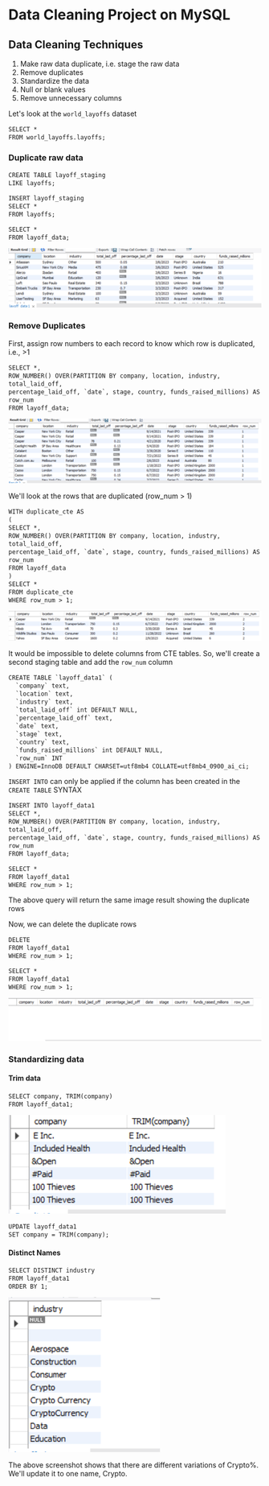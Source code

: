 # Data Cleaning Project on MySQL
## Data Cleaning Techniques
1. Make raw data duplicate, i.e. stage the raw data
2. Remove duplicates
3. Standardize the data
4. Null or blank values
5. Remove unnecessary columns

Let's look at the `world_layoffs` dataset
```
SELECT * 
FROM world_layoffs.layoffs;
```

### Duplicate raw data
```
CREATE TABLE layoff_staging
LIKE layoffs;
```

```
INSERT layoff_staging
SELECT * 
FROM layoffs;
```
```
SELECT *
FROM layoff_data;
```
![`layoffs` data duplicated into `layoff_data` table](https://raw.githubusercontent.com/Blessingdominic/SQLproject/main/%60layoffs%60%20data%20duplicated%20into%20%60layoff_data%60%20table.png)

### Remove Duplicates
First, assign row numbers to each record to know which row is duplicated, i.e., >1
```
SELECT *,
ROW_NUMBER() OVER(PARTITION BY company, location, industry, total_laid_off, 
percentage_laid_off, `date`, stage, country, funds_raised_millions) AS row_num
FROM layoff_data;
```
![Screenshot showing row numbers assigned to each record](https://raw.githubusercontent.com/Blessingdominic/SQLproject/main/Screenshot%20showing%20row%20numbers%20assigned%20to%20each%20record.png)

We'll look at the rows that are duplicated (row_num > 1)
```
WITH duplicate_cte AS
(
SELECT *,
ROW_NUMBER() OVER(PARTITION BY company, location, industry, total_laid_off, 
percentage_laid_off, `date`, stage, country, funds_raised_millions) AS row_num
FROM layoff_data
)
SELECT *
FROM duplicate_cte
WHERE row_num > 1;
```
![Screenshot showing duplicate rows](https://raw.githubusercontent.com/Blessingdominic/SQLproject/main/Screenshot%20showing%20duplicate%20rows.png)

It would be impossible to delete columns from CTE tables. So, we'll create a second staging table and add the `row_num` column
```
CREATE TABLE `layoff_data1` (
  `company` text,
  `location` text,
  `industry` text,
  `total_laid_off` int DEFAULT NULL,
  `percentage_laid_off` text,
  `date` text,
  `stage` text,
  `country` text,
  `funds_raised_millions` int DEFAULT NULL,
  `row_num` INT
) ENGINE=InnoDB DEFAULT CHARSET=utf8mb4 COLLATE=utf8mb4_0900_ai_ci;
```
`INSERT INTO` can only be applied if the column has been created in the `CREATE TABLE` SYNTAX
```
INSERT INTO layoff_data1
SELECT *,
ROW_NUMBER() OVER(PARTITION BY company, location, industry, total_laid_off, 
percentage_laid_off, `date`, stage, country, funds_raised_millions) AS row_num
FROM layoff_data;
```
```
SELECT *
FROM layoff_data1
WHERE row_num > 1;
```
The above query will return the same image result showing the duplicate rows

  Now, we can delete the duplicate rows
```
DELETE 
FROM layoff_data1
WHERE row_num > 1;
```
```
SELECT *
FROM layoff_data1
WHERE row_num > 1;
```
![Screenshot showing duplicate rows deleted](https://raw.githubusercontent.com/Blessingdominic/SQLproject/main/Screenshot%20showing%20duplicate%20rows%20deleted.png)

### Standardizing data
#### Trim data
```
SELECT company, TRIM(company)
FROM layoff_data1;
```
![Screenshot showing TRIMMED data](https://raw.githubusercontent.com/Blessingdominic/SQLproject/main/Screenshot%20showing%20TRIMMED%20data.png)

```
UPDATE layoff_data1
SET company = TRIM(company);
```

#### Distinct Names
```
SELECT DISTINCT industry
FROM layoff_data1
ORDER BY 1;
```
![Screenshot showing distinct industries](https://raw.githubusercontent.com/Blessingdominic/SQLproject/main/Screenshot%20showing%20distinct%20industries.png)

The above screenshot shows that there are different variations of Crypto%. We'll update it to one name, Crypto.












